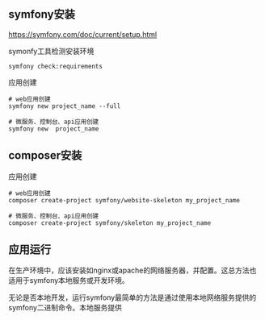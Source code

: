 ## symfony安装

https://symfony.com/doc/current/setup.html

symonfy工具检测安装环境

```
symfony check:requirements
```

应用创建

```
# web应用创建
symfony new project_name --full

# 微服务、控制台、api应用创建
symfony new  project_name
```

## composer安装

应用创建

```
# web应用创建
composer create-project symfony/website-skeleton my_project_name

# 微服务、控制台、api应用创建
composer create-project symfony/skeleton my_project_name
```

## 应用运行

在生产环境中，应该安装如nginx或apache的网络服务器，并配置。这总方法也适用于symfony本地服务或开发环境。

无论是否本地开发，运行symfony最简单的方法是通过使用本地网络服务提供的symfony二进制命令。本地服务提供